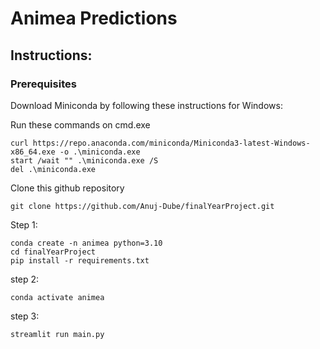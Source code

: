 # Animea Predictions
## Instructions:
### Prerequisites
Download Miniconda by following these instructions for Windows:

Run these commands on cmd.exe
```
curl https://repo.anaconda.com/miniconda/Miniconda3-latest-Windows-x86_64.exe -o .\miniconda.exe
start /wait "" .\miniconda.exe /S
del .\miniconda.exe
```

Clone this github repository

```git clone https://github.com/Anuj-Dube/finalYearProject.git```

Step 1:
```
conda create -n animea python=3.10
cd finalYearProject
pip install -r requirements.txt
```

step 2:
```
conda activate animea
```

step 3:
```
streamlit run main.py
```
